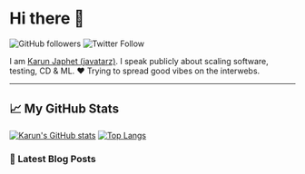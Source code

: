 # Hi there 👋

![GitHub followers](https://img.shields.io/github/followers/javatarz?style=social) ![Twitter Follow](https://img.shields.io/twitter/follow/javatarz?style=social)

I am [Karun Japhet (javatarz)](https://karun.me). I speak publicly about scaling software, testing, CD & ML. ❤️ Trying to spread good vibes on the interwebs.

---

## &#x1f4c8; My GitHub Stats

[![Karun's GitHub stats](https://github-readme-stats.vercel.app/api?username=javatarz&theme=dracula)](https://github.com/anuraghazra/github-readme-stats) [![Top Langs](https://github-readme-stats.vercel.app/api/top-langs/?username=javatarz&hide=html,css&theme=dracula)](https://github.com/anuraghazra/github-readme-stats)

### 📕 Latest Blog Posts

<!-- BLOG-POST-LIST:START -->
<!-- BLOG-POST-LIST:END -->